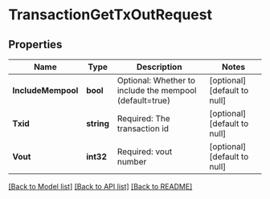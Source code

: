 # TransactionGetTxOutRequest

## Properties
Name | Type | Description | Notes
------------ | ------------- | ------------- | -------------
**IncludeMempool** | **bool** | Optional: Whether to include the mempool (default&#x3D;true) | [optional] [default to null]
**Txid** | **string** | Required: The transaction id | [optional] [default to null]
**Vout** | **int32** | Required: vout number | [optional] [default to null]

[[Back to Model list]](../README.md#documentation-for-models) [[Back to API list]](../README.md#documentation-for-api-endpoints) [[Back to README]](../README.md)

